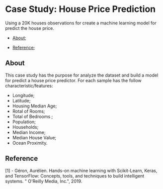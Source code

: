# Case Study: House Price Prediction

Using a 20K houses observations for create a machine learning model for predict the house price.

- [About](#about);

- [Reference](#reference);

## About

This case study has the purpose for analyze the dataset and build a model for predict a house price predictor. For each sample has the follow characteristic/features:

- Longitude;
- Latitude;
- Housing Median Age;
- Rotal of Rooms;
- Total of Bedrooms ;
- Population;
- Households;
- Median Income;
- Median House Value;
- Ocean Proximity.


## Reference

[1] - Géron, Aurélien. Hands-on machine learning with Scikit-Learn, Keras, and TensorFlow: Concepts, tools, and techniques to build intelligent systems. " O'Reilly Media, Inc.", 2019.

